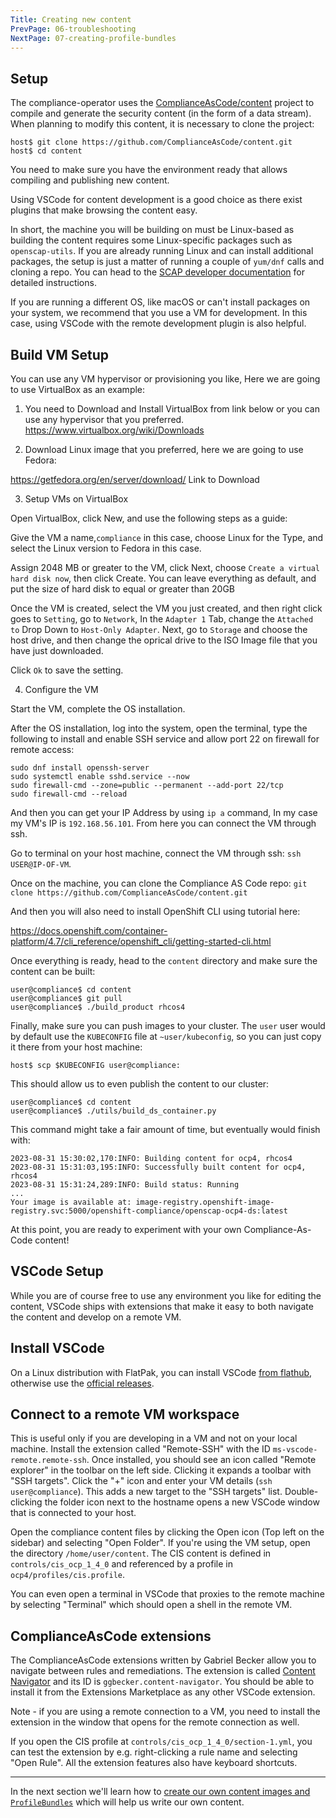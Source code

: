 ```yaml
---
Title: Creating new content
PrevPage: 06-troubleshooting
NextPage: 07-creating-profile-bundles
---
```

Setup
-----

The compliance-operator uses the [ComplianceAsCode/content](https://github.com/ComplianceAsCode/content)
project to compile and generate the security content (in the form of a data
stream). When planning to modify this content, it is necessary to clone
the project:

```
host$ git clone https://github.com/ComplianceAsCode/content.git
host$ cd content
```

You need to make sure you have the environment ready that allows
compiling and publishing new content.

Using VSCode for content development is a good choice as there exist plugins
that make browsing the content easy.

In short, the machine you will be building on must be Linux-based as building
the content requires some Linux-specific packages such as `openscap-utils`.
If you are already running Linux and can install additional packages, the
setup is just a matter of running a couple of `yum/dnf` calls and cloning a
repo. You can head to the [SCAP developer
documentation](https://complianceascode.readthedocs.io/en/latest/)
for detailed instructions.

If you are running a different OS, like macOS or can't install packages on
your system, we recommend that you use a VM for development. In this case,
using VSCode with the remote development plugin is also helpful.

Build VM Setup
--------------
You can use any VM hypervisor or provisioning you like, Here we are going to use VirtualBox as an example:

1. You need to Download and Install VirtualBox from link below or you can use any hypervisor that you preferred.
https://www.virtualbox.org/wiki/Downloads

2. Download Linux image that you preferred, here we are going to use Fedora:

https://getfedora.org/en/server/download/ Link to Download

3. Setup VMs on VirtualBox

Open VirtualBox, click New, and use the following steps as a guide:

Give the VM a name,`compliance` in this case, choose Linux for the Type, and select the Linux version to Fedora in this case.

Assign 2048 MB or greater to the VM, click Next, choose `Create a virtual hard disk now`, then click Create.
You can leave everything as default, and put the size of hard disk to equal or greater than 20GB

Once the VM is created, select the VM you just created, and then right click goes to `Setting`, go to `Network`, 
In the `Adapter 1` Tab, change the `Attached to` Drop Down to `Host-Only Adapter`. Next, go to `Storage` and choose the 
host drive, and then change the oprical drive to the ISO Image file that you have just downloaded.

Click `Ok` to save the setting.

4. Configure the VM

Start the VM, complete the OS installation. 

After the OS installation, log into the system, open the terminal, type the following to install and enable SSH service 
and allow port 22 on firewall for remote access:

```
sudo dnf install openssh-server
sudo systemctl enable sshd.service --now
sudo firewall-cmd --zone=public --permanent --add-port 22/tcp
sudo firewall-cmd --reload
```

And then you can get your IP Address by using `ip a` command,
In my case my VM's IP is `192.168.56.101`. From here you can connect the VM through ssh.

Go to terminal on your host machine, connect the VM through ssh: `ssh USER@IP-OF-VM`.

Once on the machine, you can clone the Compliance AS Code repo:
`git clone https://github.com/ComplianceAsCode/content.git`

And then you will also need to install OpenShift CLI using tutorial here: 

https://docs.openshift.com/container-platform/4.7/cli_reference/openshift_cli/getting-started-cli.html

Once everything is ready, head to the `content` directory and make sure the content can be built:
```
user@compliance$ cd content
user@compliance$ git pull
user@compliance$ ./build_product rhcos4
```

Finally, make sure you can push images to your cluster. The `user` user would by default
use the `KUBECONFIG` file at `~user/kubeconfig`, so you can just copy it there from your
host machine:
```
host$ scp $KUBECONFIG user@compliance:
```

This should allow us to even publish the content to our cluster:
```
user@compliance$ cd content
user@compliance$ ./utils/build_ds_container.py
```
This command might take a fair amount of time, but eventually would finish with:
```
2023-08-31 15:30:02,170:INFO: Building content for ocp4, rhcos4
2023-08-31 15:31:03,195:INFO: Successfully built content for ocp4, rhcos4
2023-08-31 15:31:24,289:INFO: Build status: Running
...
Your image is available at: image-registry.openshift-image-registry.svc:5000/openshift-compliance/openscap-ocp4-ds:latest
```

At this point, you are ready to experiment with your own Compliance-As-Code content!

VSCode Setup
-------------
While you are of course free to use any environment you like for editing the content,
VSCode ships with extensions that make it easy to both navigate the content and develop
on a remote VM.

Install VSCode
--------------
On a Linux distribution with FlatPak, you can install VSCode [from flathub](https://flathub.org/apps/details/com.visualstudio.code),
otherwise use the [official releases](https://code.visualstudio.com/Download).

Connect to a remote VM workspace
--------------------------------
This is useful only if you are developing in a VM and not on your local machine.
Install the extension called "Remote-SSH" with the ID `ms-vscode-remote.remote-ssh`.
Once installed, you should see an icon called "Remote explorer" in the toolbar
on the left side. Clicking it expands a toolbar with "SSH targets". Click the "+"
icon and enter your VM details (`ssh user@compliance`). This adds a new target to 
the "SSH targets" list. Double-clicking the folder icon next to the hostname opens a 
new VSCode window that is connected to your host.

Open the compliance content files by clicking the Open icon (Top left on the sidebar)
and selecting "Open Folder". If you're using the VM setup, open the directory
`/home/user/content`. The CIS content is defined in `controls/cis_ocp_1_4_0` and
referenced by a profile in `ocp4/profiles/cis.profile`.

You can even open a terminal in VSCode that proxies to the remote machine by selecting
"Terminal" which should open a shell in the remote VM.

ComplianceAsCode extensions
---------------------------
The ComplianceAsCode extensions written by Gabriel Becker allow you to
navigate between rules and remediations. The extension is called [Content
Navigator](content-navigator.net) and its ID is `ggbecker.content-navigator`.
You should be able to install it from the Extensions Marketplace as any other
VSCode extension.

Note - if you are using a remote connection to a VM, you need to install the
extension in the window that opens for the remote connection as well.

If you open the CIS profile at `controls/cis_ocp_1_4_0/section-1.yml`, you can
test the extension by e.g. right-clicking a rule name and selecting "Open Rule".
All the extension features also have keyboard shortcuts.

***

In the next section we'll learn how to [create our own content images and
`ProfileBundles`](08-creating-profile-bundles.md) which will help us write
our own content.